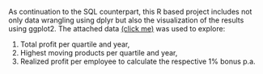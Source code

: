 As continuation to the SQL counterpart, this R based project includes not only data wrangling using dplyr but also the visualization of the results using ggplot2. The attached data <a href="https://www.kaggle.com/datasets/dillonmyrick/bike-store-sample-database/data" >(click me)</a> was used to explore: 
1. Total profit per quartile and year,
2. Highest moving products per quartile and year,
3. Realized profit per employee to calculate the respective 1% bonus p.a.



